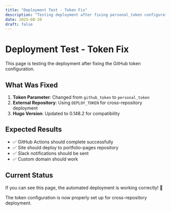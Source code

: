 ```yaml
---
title: "Deployment Test - Token Fix"
description: "Testing deployment after fixing personal_token configuration"
date: 2025-08-20
draft: false
---
```


# Deployment Test - Token Fix

This page is testing the deployment after fixing the GitHub token configuration.

## What Was Fixed

1. **Token Parameter**: Changed from `github_token` to `personal_token`
2. **External Repository**: Using `DEPLOY_TOKEN` for cross-repository deployment
3. **Hugo Version**: Updated to 0.148.2 for compatibility

## Expected Results

- ✅ GitHub Actions should complete successfully
- ✅ Site should deploy to portfolio-pages repository
- ✅ Slack notifications should be sent
- ✅ Custom domain should work

## Current Status

If you can see this page, the automated deployment is working correctly! 🎉

The token configuration is now properly set up for cross-repository deployment.
